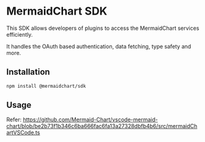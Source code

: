 # MermaidChart SDK

This SDK allows developers of plugins to access the MermaidChart services efficiently.

It handles the OAuth based authentication, data fetching, type safety and more.

## Installation

```bash
npm install @mermaidchart/sdk
```

## Usage

Refer: https://github.com/Mermaid-Chart/vscode-mermaid-chart/blob/be2b73f1b346c6ba666fac6fa13a27328dbfb4b6/src/mermaidChartVSCode.ts
